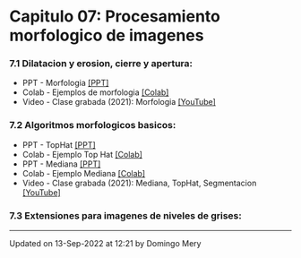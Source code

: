 
# Capitulo 07: Procesamiento morfologico de imagenes
### 7.1 Dilatacion y erosion, cierre y apertura:
* PPT - Morfologia [[PPT]](https://github.com/domingomery/imagenes/blob/master/clases/Cap07_Morphologia/presentations/IMG07_Morfologia.pptx)
* Colab - Ejemplos de morfologia [[Colab]](https://colab.research.google.com/drive/1ibtjuy9wefTFZ4S6bZJWNPBw_rD4Jilo?usp=sharing)
* Video - Clase grabada (2021): Morfologia [[YouTube]](https://youtu.be/fn55sMt9vkI)
### 7.2 Algoritmos morfologicos basicos:
* PPT - TopHat [[PPT]](https://github.com/domingomery/imagenes/blob/master/clases/Cap07_Morphologia/presentations/IMG07_TopHat.pptx)
* Colab - Ejemplo Top Hat [[Colab]](https://colab.research.google.com/drive/1ypaBgxSkLfO3G1R7Juu6lk7-XrSscDOL?usp=sharing)
* PPT - Mediana [[PPT]](https://github.com/domingomery/imagenes/blob/master/clases/Cap07_Morphologia/presentations/IMG07_Mediana.pptx)
* Colab - Ejemplo Mediana [[Colab]](https://colab.research.google.com/drive/1Mq2W2sYdRmGVRKYPUY5awyjQ1LXHajKJ?usp=sharing)
* Video - Clase grabada (2021): Mediana, TopHat, Segmentacion [[YouTube]](https://youtu.be/NucG7pwk2aI)
### 7.3 Extensiones para imagenes de niveles de grises:
---


Updated on 13-Sep-2022 at 12:21 by Domingo Mery
